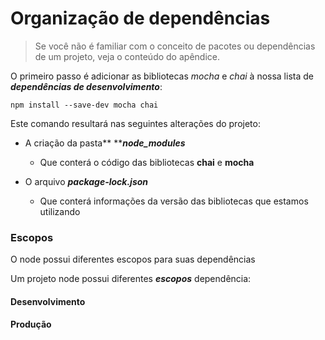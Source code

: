 # Organização de dependências

> Se você não é familiar com o conceito de pacotes ou dependências de um projeto, veja o conteúdo do apêndice.

O primeiro passo é adicionar as bibliotecas _mocha_ e _chai_ à nossa lista de _**dependências de desenvolvimento**_:

```
npm install --save-dev mocha chai
```

Este comando resultará nas seguintes alterações do projeto:

* A criação da pasta** **_**node\_modules**_

  * Que conterá o código das bibliotecas **chai** e **mocha**

* O arquivo _**package-lock.json**_

  * Que conterá informações da versão das bibliotecas que estamos utilizando

### Escopos

O node possui diferentes escopos para suas dependências

Um projeto node possui diferentes _**escopos**_ dependência:

#### Desenvolvimento

#### Produção



